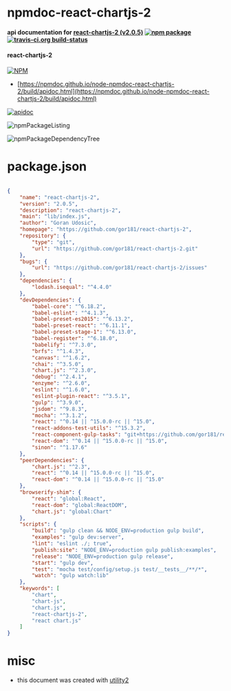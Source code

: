 # npmdoc-react-chartjs-2

#### api documentation for  [react-chartjs-2 (v2.0.5)](https://github.com/gor181/react-chartjs-2)  [![npm package](https://img.shields.io/npm/v/npmdoc-react-chartjs-2.svg?style=flat-square)](https://www.npmjs.org/package/npmdoc-react-chartjs-2) [![travis-ci.org build-status](https://api.travis-ci.org/npmdoc/node-npmdoc-react-chartjs-2.svg)](https://travis-ci.org/npmdoc/node-npmdoc-react-chartjs-2)

#### react-chartjs-2

[![NPM](https://nodei.co/npm/react-chartjs-2.png?downloads=true&downloadRank=true&stars=true)](https://www.npmjs.com/package/react-chartjs-2)

- [https://npmdoc.github.io/node-npmdoc-react-chartjs-2/build/apidoc.html](https://npmdoc.github.io/node-npmdoc-react-chartjs-2/build/apidoc.html)

[![apidoc](https://npmdoc.github.io/node-npmdoc-react-chartjs-2/build/screenCapture.buildCi.browser.%252Ftmp%252Fbuild%252Fapidoc.html.png)](https://npmdoc.github.io/node-npmdoc-react-chartjs-2/build/apidoc.html)

![npmPackageListing](https://npmdoc.github.io/node-npmdoc-react-chartjs-2/build/screenCapture.npmPackageListing.svg)

![npmPackageDependencyTree](https://npmdoc.github.io/node-npmdoc-react-chartjs-2/build/screenCapture.npmPackageDependencyTree.svg)



# package.json

```json

{
    "name": "react-chartjs-2",
    "version": "2.0.5",
    "description": "react-chartjs-2",
    "main": "lib/index.js",
    "author": "Goran Udosic",
    "homepage": "https://github.com/gor181/react-chartjs-2",
    "repository": {
        "type": "git",
        "url": "https://github.com/gor181/react-chartjs-2.git"
    },
    "bugs": {
        "url": "https://github.com/gor181/react-chartjs-2/issues"
    },
    "dependencies": {
        "lodash.isequal": "^4.4.0"
    },
    "devDependencies": {
        "babel-core": "^6.18.2",
        "babel-eslint": "^4.1.3",
        "babel-preset-es2015": "^6.13.2",
        "babel-preset-react": "^6.11.1",
        "babel-preset-stage-1": "^6.13.0",
        "babel-register": "^6.18.0",
        "babelify": "^7.3.0",
        "brfs": "^1.4.3",
        "canvas": "^1.6.2",
        "chai": "^3.5.0",
        "chart.js": "^2.3.0",
        "debug": "^2.4.1",
        "enzyme": "^2.6.0",
        "eslint": "^1.6.0",
        "eslint-plugin-react": "^3.5.1",
        "gulp": "^3.9.0",
        "jsdom": "^9.8.3",
        "mocha": "^3.1.2",
        "react": "^0.14 || ^15.0.0-rc || ^15.0",
        "react-addons-test-utils": "^15.3.2",
        "react-component-gulp-tasks": "git+https://github.com/gor181/react-component-gulp-tasks.git",
        "react-dom": "^0.14 || ^15.0.0-rc || ^15.0",
        "sinon": "^1.17.6"
    },
    "peerDependencies": {
        "chart.js": "^2.3",
        "react": "^0.14 || ^15.0.0-rc || ^15.0",
        "react-dom": "^0.14 || ^15.0.0-rc || ^15.0"
    },
    "browserify-shim": {
        "react": "global:React",
        "react-dom": "global:ReactDOM",
        "chart.js": "global:Chart"
    },
    "scripts": {
        "build": "gulp clean && NODE_ENV=production gulp build",
        "examples": "gulp dev:server",
        "lint": "eslint ./; true",
        "publish:site": "NODE_ENV=production gulp publish:examples",
        "release": "NODE_ENV=production gulp release",
        "start": "gulp dev",
        "test": "mocha test/config/setup.js test/__tests__/**/*",
        "watch": "gulp watch:lib"
    },
    "keywords": [
        "chart",
        "chart-js",
        "chart.js",
        "react-chartjs-2",
        "react chart.js"
    ]
}
```



# misc
- this document was created with [utility2](https://github.com/kaizhu256/node-utility2)
